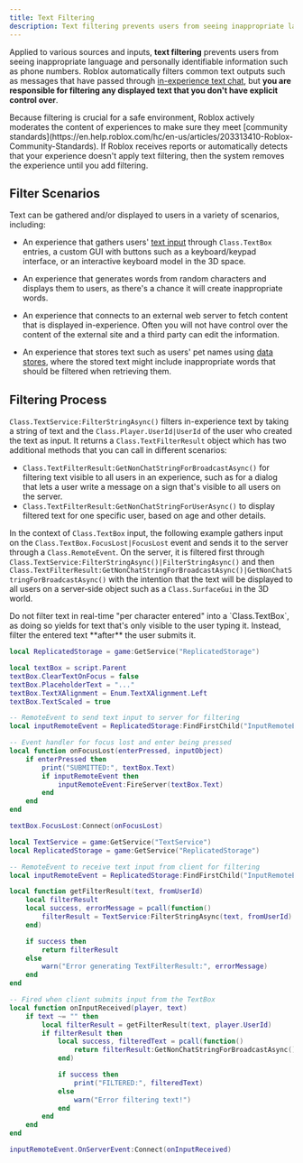```yaml
---
title: Text Filtering
description: Text filtering prevents users from seeing inappropriate language and blocks personally identifiable information.
---
```


Applied to various sources and inputs, **text filtering** prevents users from seeing inappropriate language and personally identifiable information such as phone numbers. Roblox automatically filters common text outputs such as messages that have passed through [in-experience text chat](../chat/in-experience-text-chat.md), but **you are responsible for filtering any displayed text that you don't have explicit control over**.

<Alert severity="error">
Because filtering is crucial for a safe environment, Roblox actively moderates the content of experiences to make sure they meet [community standards](https://en.help.roblox.com/hc/en-us/articles/203313410-Roblox-Community-Standards). If Roblox receives reports or automatically detects that your experience doesn't apply text filtering, then the system removes the experience until you add filtering.
</Alert>

## Filter Scenarios

Text can be gathered and/or displayed to users in a variety of scenarios, including:

- An experience that gathers users' [text input](../ui/text-input.md) through `Class.TextBox` entries, a custom GUI with buttons such as a keyboard/keypad interface, or an interactive keyboard model in the 3D space.

- An experience that generates words from random characters and displays them to users, as there's a chance it will create inappropriate words.

- An experience that connects to an external web server to fetch content that is displayed in-experience. Often you will not have control over the content of the external site and a third party can edit the information.

- An experience that stores text such as users' pet names using [data stores](../cloud-services/data-stores), where the stored text might include inappropriate words that should be filtered when retrieving them.

## Filtering Process

`Class.TextService:FilterStringAsync()` filters in-experience text by taking a string of text and the `Class.Player.UserId|UserId` of the user who created the text as input. It returns a `Class.TextFilterResult` object which has two additional methods that you can call in different scenarios:

- `Class.TextFilterResult:GetNonChatStringForBroadcastAsync()` for filtering text visible to all users in an experience, such as for a dialog that lets a user write a message on a sign that's visible to all users on the server.
- `Class.TextFilterResult:GetNonChatStringForUserAsync()` to display filtered text for one specific user, based on age and other details.

In the context of `Class.TextBox` input, the following example gathers input on the `Class.TextBox.FocusLost|FocusLost` event and sends it to the server through a `Class.RemoteEvent`. On the server, it is filtered first through `Class.TextService:FilterStringAsync()|FilterStringAsync()` and then `Class.TextFilterResult:GetNonChatStringForBroadcastAsync()|GetNonChatStringForBroadcastAsync()` with the intention that the text will be displayed to all users on a server‑side object such as a `Class.SurfaceGui` in the 3D world.

<Alert severity="warning">
Do not filter text in real-time "per character entered" into a `Class.TextBox`, as doing so yields for text that's only visible to the user typing it. Instead, filter the entered text **after** the user submits it.
</Alert>

```lua title="Filtering Text Input - Client Script"
local ReplicatedStorage = game:GetService("ReplicatedStorage")

local textBox = script.Parent
textBox.ClearTextOnFocus = false
textBox.PlaceholderText = "..."
textBox.TextXAlignment = Enum.TextXAlignment.Left 
textBox.TextScaled = true

-- RemoteEvent to send text input to server for filtering
local inputRemoteEvent = ReplicatedStorage:FindFirstChild("InputRemoteEvent")

-- Event handler for focus lost and enter being pressed
local function onFocusLost(enterPressed, inputObject)
	if enterPressed then
		print("SUBMITTED:", textBox.Text)
		if inputRemoteEvent then
			inputRemoteEvent:FireServer(textBox.Text)
		end
	end
end

textBox.FocusLost:Connect(onFocusLost)
```

```lua title="Filtering Text Input - Server Script"
local TextService = game:GetService("TextService")
local ReplicatedStorage = game:GetService("ReplicatedStorage")

-- RemoteEvent to receive text input from client for filtering
local inputRemoteEvent = ReplicatedStorage:FindFirstChild("InputRemoteEvent")

local function getFilterResult(text, fromUserId)
	local filterResult
	local success, errorMessage = pcall(function()
		filterResult = TextService:FilterStringAsync(text, fromUserId)
	end)

	if success then
		return filterResult
	else
		warn("Error generating TextFilterResult:", errorMessage)
	end
end

-- Fired when client submits input from the TextBox
local function onInputReceived(player, text)
	if text ~= "" then
		local filterResult = getFilterResult(text, player.UserId)
		if filterResult then
			local success, filteredText = pcall(function()
				return filterResult:GetNonChatStringForBroadcastAsync()
			end)

			if success then
				print("FILTERED:", filteredText)
			else
				warn("Error filtering text!")
			end
		end
	end
end

inputRemoteEvent.OnServerEvent:Connect(onInputReceived)
```

